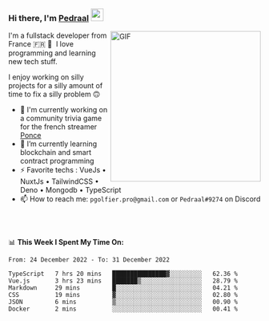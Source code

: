### Hi there, I'm <a href="https://pedraal.dev" target="_blank">Pedraal</a> <img src="https://media.giphy.com/media/hvRJCLFzcasrR4ia7z/giphy.gif" width="25px">
<img align="right" alt="GIF" src="https://pedraal.dev/avatar.png" width="300" height="300" />

I'm a fullstack developer from France 🇫🇷 🥖 &nbsp;I love programming and learning new
tech stuff.

I enjoy working on silly projects for a silly amount of time to fix a silly problem 🙃

- 🔭  I'm currently working on a community trivia game for the french streamer <a href="https://twitch.tv/ponce" target="_blank">Ponce</a>
- 🌱 I’m currently learning blockchain and smart contract programming
- ⚡ Favorite techs : VueJs &bull; NuxtJs &bull; TailwindCSS &bull; Deno &bull; Mongodb &bull; TypeScript
- 📫 How to reach me: `pgolfier.pro@gmail.com` or `Pedraal#9274` on Discord

<br>
<br>

📊 **This Week I Spent My Time On:**
<!--START_SECTION:waka-->

```text
From: 24 December 2022 - To: 31 December 2022

TypeScript   7 hrs 20 mins   ███████████████▓░░░░░░░░░   62.36 %
Vue.js       3 hrs 23 mins   ███████▒░░░░░░░░░░░░░░░░░   28.79 %
Markdown     29 mins         █░░░░░░░░░░░░░░░░░░░░░░░░   04.21 %
CSS          19 mins         ▓░░░░░░░░░░░░░░░░░░░░░░░░   02.80 %
JSON         6 mins          ▒░░░░░░░░░░░░░░░░░░░░░░░░   00.90 %
Docker       2 mins          ░░░░░░░░░░░░░░░░░░░░░░░░░   00.41 %
```

<!--END_SECTION:waka-->
